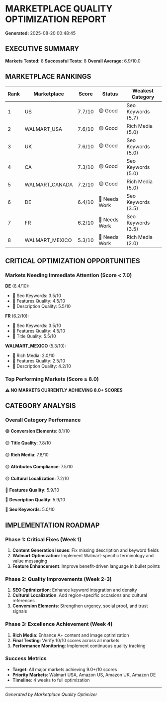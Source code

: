 # MARKETPLACE QUALITY OPTIMIZATION REPORT

**Generated:** 2025-08-20 00:48:45

## EXECUTIVE SUMMARY

**Markets Tested:** 8
**Successful Tests:** 8
**Overall Average:** 6.9/10.0

## MARKETPLACE RANKINGS

| Rank | Marketplace | Score | Status | Weakest Category |
|------|-------------|-------|--------|-----------------|
| 1 | US | 7.7/10 | 🟡 Good | Seo Keywords (5.7) |
| 2 | WALMART_USA | 7.6/10 | 🟡 Good | Rich Media (5.0) |
| 3 | UK | 7.6/10 | 🟡 Good | Seo Keywords (5.0) |
| 4 | CA | 7.3/10 | 🟡 Good | Seo Keywords (5.0) |
| 5 | WALMART_CANADA | 7.2/10 | 🟡 Good | Rich Media (5.0) |
| 6 | DE | 6.4/10 | 🔴 Needs Work | Seo Keywords (3.5) |
| 7 | FR | 6.2/10 | 🔴 Needs Work | Seo Keywords (3.5) |
| 8 | WALMART_MEXICO | 5.3/10 | 🔴 Needs Work | Rich Media (2.0) |

## CRITICAL OPTIMIZATION OPPORTUNITIES

### Markets Needing Immediate Attention (Score < 7.0)

**DE** (6.4/10):
- 🔴 Seo Keywords: 3.5/10
- 🔴 Features Quality: 4.5/10
- 🔴 Description Quality: 5.5/10

**FR** (6.2/10):
- 🔴 Seo Keywords: 3.5/10
- 🔴 Features Quality: 4.5/10
- 🔴 Title Quality: 5.5/10

**WALMART_MEXICO** (5.3/10):
- 🔴 Rich Media: 2.0/10
- 🔴 Features Quality: 2.5/10
- 🔴 Description Quality: 4.2/10

### Top Performing Markets (Score ≥ 8.0)
**⚠️  NO MARKETS CURRENTLY ACHIEVING 8.0+ SCORES**


## CATEGORY ANALYSIS

### Overall Category Performance
🟢 **Conversion Elements**: 8.1/10

🟡 **Title Quality**: 7.8/10

🟡 **Rich Media**: 7.8/10

🟡 **Attributes Compliance**: 7.5/10

🟡 **Cultural Localization**: 7.2/10

🔴 **Features Quality**: 5.9/10

🔴 **Description Quality**: 5.9/10

🔴 **Seo Keywords**: 5.0/10


## IMPLEMENTATION ROADMAP

### Phase 1: Critical Fixes (Week 1)
1. **Content Generation Issues**: Fix missing description and keyword fields
2. **Walmart Optimization**: Implement Walmart-specific terminology and value messaging
3. **Feature Enhancement**: Improve benefit-driven language in bullet points

### Phase 2: Quality Improvements (Week 2-3)  
1. **SEO Optimization**: Enhance keyword integration and density
2. **Cultural Localization**: Add region-specific occasions and cultural references
3. **Conversion Elements**: Strengthen urgency, social proof, and trust signals

### Phase 3: Excellence Achievement (Week 4)
1. **Rich Media**: Enhance A+ content and image optimization
2. **Final Testing**: Verify 10/10 scores across all markets
3. **Performance Monitoring**: Implement continuous quality tracking

### Success Metrics
- **Target**: All major markets achieving 9.0+/10 scores
- **Priority Markets**: Walmart USA, Amazon US, Amazon UK, Amazon DE
- **Timeline**: 4 weeks to full optimization

---
*Generated by Marketplace Quality Optimizer*
